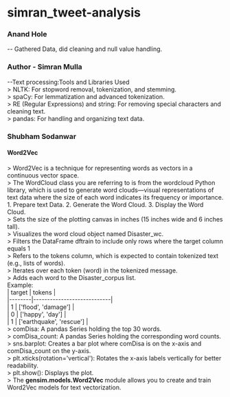 # simran_tweet-analysis
<h3> Anand Hole </h3>
<p> -- Gathered Data, did cleaning and null value handling.<br> </p>

<h3>Author - Simran Mulla</h3>
<p> --Text processing:Tools and Libraries Used<br>
    > NLTK: For stopword removal, tokenization, and stemming.<br>
    > spaCy: For lemmatization and advanced tokenization.<br>
    > RE (Regular Expressions) and string: For removing special characters and cleaning text.<br>
    > pandas: For handling and organizing text data.<br>
    </p>

<h3> Shubham Sodanwar </h3>
<h4> Word2Vec </h4>
<p>
    > Word2Vec is a technique for representing words as vectors in a continuous vector space. <br>
    > The WordCloud class you are referring to is from the wordcloud Python library, which is used to generate word clouds—visual representations of text data where the size of each word indicates its frequency or importance.
        1. Prepare text Data.
        2. Generate the Word Cloud.
        3. Display the Word Cloud.<br>
    > Sets the size of the plotting canvas in inches (15 inches wide and 6 inches tall).<br>
    > Visualizes the word cloud object named Disaster_wc.<br>
    > Filters the DataFrame dftrain to include only rows where the target column equals 1<br>
    > Refers to the tokens column, which is expected to contain tokenized text (e.g., lists of words).<br>
    > Iterates over each token (word) in the tokenized message.<br>
    > Adds each word to the Disaster_corpus list.<br>
    Example:<br> 
    | target | tokens                     |<br>
    |--------|----------------------------|<br>
    |   1    | ['flood', 'damage']        |<br>
    |   0    | ['happy', 'day']           |<br>
    |   1    | ['earthquake', 'rescue']   |<br>
    > comDisa: A pandas Series holding the top 30 words.<br>
    > comDisa_count: A pandas Series holding the corresponding word counts.<br>
    > sns.barplot: Creates a bar plot where comDisa is on the x-axis and comDisa_count on the y-axis.<br>
    > plt.xticks(rotation='vertical'): Rotates the x-axis labels vertically for better readability.<br>
    > plt.show(): Displays the plot.<br>
    > The <b> gensim.models.Word2Vec </b> module allows you to create and train Word2Vec models for text vectorization.<br>
    
</p>